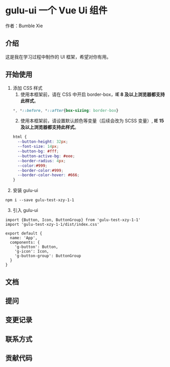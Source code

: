 # gulu-ui 一个 Vue Ui 组件
作者：Bumble Xie
## 介绍
这是我在学习过程中制作的 UI 框架，希望对你有用。
## 开始使用
1. 添加 CSS 样式   
   1) 使用本框架前，请在 CSS 中开启 border-box，**IE 8 及以上浏览器都支持此样式**。
    ```css
    *, *::before, *::after{box-sizing: border-box}
    ```
   2) 使用本框架前，请设置默认颜色等变量（后续会改为 SCSS 变量）, **IE 15 及以上浏览器都支持此样式**。 
    ```css
   html {
      --button-height: 32px;
      --font-size: 14px;
      --button-bg: #fff;
      --button-active-bg: #eee;
      --border-radius: 4px;
      --color:#999;
      --border-color:#999;
      --border-color-hover: #666;
    }
    ```
2. 安装 gulu-ui
```
npm i --save gulu-test-xzy-1-1
```
3. 引入 gulu-ui
```
import {Button, Icon, ButtonGroup} from 'gulu-test-xzy-1-1'
import 'gulu-test-xzy-1-1/dist/index.css'

export default {
  name: 'App',
  components: {
    'g-button': Button,
    'g-icon': Icon,
    'g-button-group': ButtonGroup
  }
}
```
## 文档
## 提问
## 变更记录
## 联系方式
## 贡献代码
